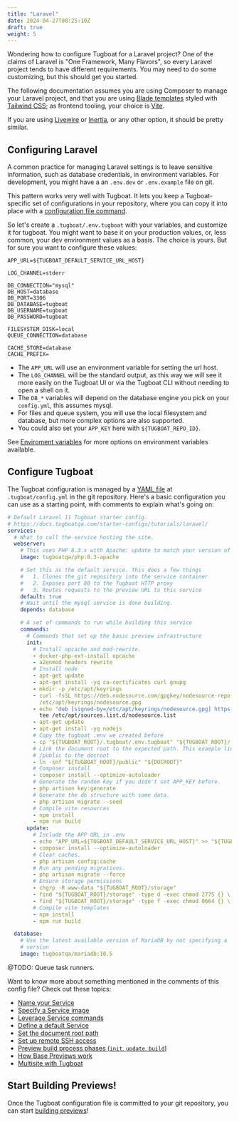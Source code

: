 ```yaml
---
title: "Laravel"
date: 2024-04-27T00:25:10Z
draft: true
weight: 5
---
```



Wondering how to configure Tugboat for a Laravel project? One of the claims of Laravel is "One Framework, Many Flavors", so
every Laravel project tends to have different requirements. You may need to do some customizing, but this should get you started.

The following documentation assumes you are using Composer to manage your Laravel project, and that you are using 
[Blade templates](https://laravel.com/docs/11.x/blade) styled with [Tailwind CSS](https://tailwindcss.com/); as frontend tooling, 
your choice is [Vite](https://vitejs.dev/).

If you are using [Livewire](https://livewire.laravel.com/) or [Inertia](https://inertiajs.com/), or any other option, it should be
pretty similar.

## Configuring Laravel

A common practice for managing Laravel settings is to leave sensitive information, such as database credentials, in environment variables.
For development, you might have a an `.env.dev` or `.env.example` file on git. 

This pattern works very well with Tugboat. It lets you keep a Tugboat-specific set of configurations in your repository,
where you can copy it into place with a
[configuration file command](/setting-up-services/how-to-set-up-services/leverage-service-commands/).

So let's create a `.tugboat/.env.tugboat` with your variables, and customize it for tugboat. 
You might want to base it on your production values, or, less common, your dev environment values as a basis. 
The choice is yours. But for sure you want to configure these values:

```dotenv
APP_URL=${TUGBOAT_DEFAULT_SERVICE_URL_HOST}

LOG_CHANNEL=stderr

DB_CONNECTION="mysql"
DB_HOST=database
DB_PORT=3306
DB_DATABASE=tugboat
DB_USERNAME=tugboat
DB_PASSWORD=tugboat

FILESYSTEM_DISK=local
QUEUE_CONNECTION=database

CACHE_STORE=database
CACHE_PREFIX=
```

* The `APP_URL` will use an environment variable for setting the url host.
* The `LOG_CHANNEL` will be the standard output, as this way we will see it more 
easily on the Tugboat UI or via the Tugboat CLI without needing to open a shell on it.
* The `DB_*` variables will depend on the database engine you pick on your `config.yml`, this assumes mysql.
* For files and queue system, you will use the local filesystem and database, but more complex options are also supported.
* You could also set your `APP_KEY` here with `${TUGBOAT_REPO_ID}`.

See [Enviroment variables](/reference/environment-variables) for more options on environment variables available.

## Configure Tugboat

The Tugboat configuration is managed by a [YAML file](/setting-up-tugboat/create-a-tugboat-config-file/) at
`.tugboat/config.yml` in the git repository. Here's a basic configuration you can use as a starting point, with
comments to explain what's going on:

```yaml
# Default Laravel 11 Tugboat starter config.
# https://docs.tugboatqa.com/starter-configs/tutorials/laravel/
services:
  # What to call the service hosting the site.
  webserver:
    # This uses PHP 8.3.x with Apache: update to match your version of PHP.
    image: tugboatqa/php:8.3-apache

    # Set this as the default service. This does a few things
    #   1. Clones the git repository into the service container
    #   2. Exposes port 80 to the Tugboat HTTP proxy
    #   3. Routes requests to the preview URL to this service
    default: true
    # Wait until the mysql service is done building.
    depends: database

    # A set of commands to run while building this service
    commands:
      # Commands that set up the basic preview infrastructure
      init:
        # Install opcache and mod-rewrite.
        - docker-php-ext-install opcache
        - a2enmod headers rewrite
        # Install node
        - apt-get update
        - apt-get install -yq ca-certificates curl gnupg
        - mkdir -p /etc/apt/keyrings
        - curl -fsSL https://deb.nodesource.com/gpgkey/nodesource-repo.gpg.key | gpg --dearmor -o
          /etc/apt/keyrings/nodesource.gpg
        - echo "deb [signed-by=/etc/apt/keyrings/nodesource.gpg] https://deb.nodesource.com/node_18.x nodistro main" |
          tee /etc/apt/sources.list.d/nodesource.list
        - apt-get update
        - apt-get install -yq nodejs
        # Copy the tugboat .env we created before
        - cp "${TUGBOAT_ROOT}/.tugboat/.env.tugboat" "${TUGBOAT_ROOT}/.env"
        # Link the document root to the expected path. This example links
        # /public to the docroot
        - ln -snf "${TUGBOAT_ROOT}/public" "${DOCROOT}"
        # Composer install
        - composer install --optimize-autoloader
        # Generate the random key if you didn't set APP_KEY before.
        - php artisan key:generate
        # Generate the db structure with some data.
        - php artisan migrate --seed
        # Compile vite resources
        - npm install
        - npm run build
      update:
        # Include the APP URL in .env
        - echo "APP_URL=${TUGBOAT_DEFAULT_SERVICE_URL_HOST}" >> "${TUGBOAT_ROOT}/.env"
        - composer install --optimize-autoloader
        # Clear caches.
        - php artisan config:cache
        # Run any pending migrations.
        - php artisan migrate --force
        # Ensure storage permissions
        - chgrp -R www-data "${TUGBOAT_ROOT}/storage"
        - find "${TUGBOAT_ROOT}/storage" -type d -exec chmod 2775 {} \;
        - find "${TUGBOAT_ROOT}/storage" -type f -exec chmod 0664 {} \;
        # Compile vite templates
        - npm install
        - npm run build

  database:
    # Use the latest available version of MariaDB by not specifying a
    # version
    image: tugboatqa/mariadb:10.5
```

@TODO: Queue task runners.

Want to know more about something mentioned in the comments of this config file? Check out these topics:

- [Name your Service](/setting-up-services/how-to-set-up-services/name-your-service/)
- [Specify a Service image](/setting-up-services/how-to-set-up-services/specify-a-service-image/)
- [Leverage Service commands](/setting-up-services/how-to-set-up-services/leverage-service-commands/)
- [Define a default Service](/setting-up-services/how-to-set-up-services/define-a-default-service/)
- [Set the document root path](/setting-up-services/how-to-set-up-services/set-the-document-root-path/)
- [Set up remote SSH access](/setting-up-tugboat/select-repo-settings/#set-up-remote-ssh-access)
- [Preview build process phases (`init`, `update`, `build`)](/building-a-preview/preview-deep-dive/how-previews-work/#the-build-process-explained)
- [How Base Previews work](/building-a-preview/preview-deep-dive/how-previews-work/#how-base-previews-work)
- [Multisite with Tugboat](https://www.tugboatqa.com/blog/multisite-with-tugboat)

## Start Building Previews!

Once the Tugboat configuration file is committed to your git repository, you can start
[building previews](/building-a-preview/administer-previews/build-previews/)!
